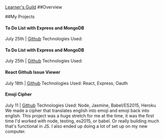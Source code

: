 [Learner's Guild](http://www.learnersguild.org)
##Overview

##My Projects

#### To Do List with Express and MongoDB
July 25th  |  [Github](https://github.com/Moniarchy/Tutorial-World)
Technologies Used: 

#### To Do List with Express and MongoDB
July 25th  |  [Github](https://github.com/Moniarchy/Tutorial-World)
Technologies Used: 

#### React Github Issue Viewer
July 18th  |  [Github](https://github.com/jamestewartjr/cagey-lapwing)
Technologies Used: React, Express, Oauth

#### Emoji Cipher
July 11  |  [Github](https://github.com/bluemihai/lg-emoji-mellow-coatimundi)
Technologies Used: Node, Jasmine, Babel/ES2015, Heroku
We made a cipher that translates english into emoji and emoji back into english. This project was a huge stretch for me at the time, it was the first time I'd worked with node, testing, es2015, or babel. Or really building much that's functional in JS. I also ended up doing a lot of set up on my new computer.